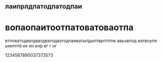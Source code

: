 ## лаипрлдпатодпатодпаи

# вопаопаитоотпатоватоваотпа

втловатодватдватдватодватодпаиватытдыптврптптм авьовпод  ватвоупе ькептпе ке  ен енр ег г нг

1234567890037373573